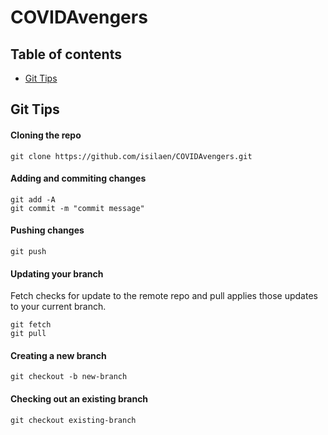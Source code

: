 # COVIDAvengers

## Table of contents
* [Git Tips](#git-tips)

## Git Tips

#### Cloning the repo
```
git clone https://github.com/isilaen/COVIDAvengers.git
```

#### Adding and commiting changes
```
git add -A
git commit -m "commit message"
```

#### Pushing changes
```
git push
```

#### Updating your branch
Fetch checks for update to the remote repo and pull applies those updates to your current branch.
```
git fetch
git pull
```

#### Creating a new branch
```
git checkout -b new-branch
```

#### Checking out an existing branch
```
git checkout existing-branch
```
